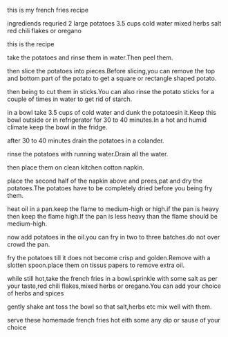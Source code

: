 this is my french fries recipe

ingrediends requried
2 large potatoes
3.5 cups cold water
mixed herbs
salt
red chili flakes or oregano

this is the recipe

take the potatoes and rinse them in water.Then peel them.

then slice the potatoes into pieces.Before slicing,you can remove the top and bottom part of the potato to get a square or rectangle shaped potato.

then being to cut them in sticks.You can also rinse the potato sticks for a couple of times in water to get rid of starch.

in a bowl take 3.5 cups of cold water and dunk the potatoesin it.Keep this bowl outside or in refrigerator for 30 to 40 minutes.In a hot and humid climate keep the bowl in the fridge.

after 30 to 40 minutes drain the potatoes in a colander.

rinse the potatoes with running water.Drain all the water.

then place them on clean kitchen cotton napkin.

place the second half of the napkin above and prees,pat and dry the potatoes.The potatoes have to be completely dried before you being fry them.

heat oil in a pan.keep the flame to medium-high or high.if the pan is heavy then keep the flame high.If the pan is less heavy than the flame should be medium-high.

now add potatoes in the oil.you can fry in two to three batches.do not over crowd the pan.

fry the potatoes till it does not become crisp and golden.Remove with a slotten spoon.place them on tissus papers to remove extra oil.

while still hot,take the french fries in a bowl.sprinkle with some salt as per your taste,red chili flakes,mixed herbs or oregano.You can add your choice of herbs and spices

gently shake ant toss the bowl so that salt,herbs etc mix well with them.

serve these homemade french fries hot eith some any dip or sause of your choice
